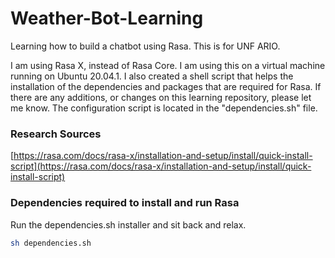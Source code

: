 # Weather-Bot-Learning
Learning how to build a chatbot using Rasa. This is for UNF ARIO. 

I am using Rasa X, instead of Rasa Core. I am using this on a virtual machine running on Ubuntu 20.04.1. I also created a shell script that
helps the installation of the dependencies and packages that are required for Rasa. If there are 
any additions, or changes on this learning repository, please let me know. The configuration script is located
in the "dependencies.sh" file.

### Research Sources 
[https://rasa.com/docs/rasa-x/installation-and-setup/install/quick-install-script](https://rasa.com/docs/rasa-x/installation-and-setup/install/quick-install-script)

### Dependencies required to install and run Rasa
Run the dependencies.sh installer and sit back and relax.
```sh
sh dependencies.sh
```